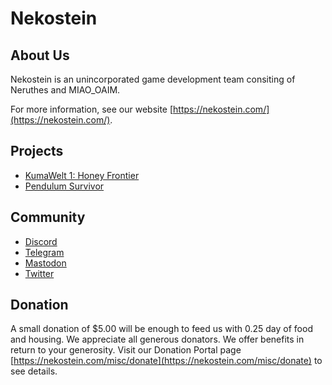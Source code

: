 # Nekostein


## About Us

Nekostein is an unincorporated game development team consiting of Neruthes and MIAO_OAIM.

For more information, see our website [https://nekostein.com/](https://nekostein.com/).


## Projects
- [KumaWelt 1: Honey Frontier](https://nekostein.com/games/kw1/)
- [Pendulum Survivor](https://nekostein.com/games/pensur/)


## Community

- [Discord](https://nekoste.in/+discord)
- [Telegram](https://nekoste.in/+tg)
- [Mastodon](https://mastodon.social/@nekostein)
- [Twitter](https://twitter.com/nekostein_en)



## Donation

A small donation of $5.00 will be enough to feed us with 0.25 day of food and housing.
We appreciate all generous donators. We offer benefits in return to your generosity.
Visit our Donation Portal page [https://nekostein.com/misc/donate](https://nekostein.com/misc/donate) to see details.
